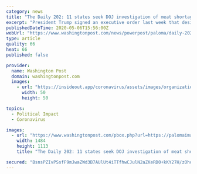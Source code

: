 ```yaml
---
category: news
title: "The Daily 202: 11 states seek DOJ investigation of meat shortages and price hikes amid coronavirus contagion"
excerpt: "President Trump signed an executive order last week that designated meat processing plants as critical infrastructure and their employees as essential. He used the Defense Production Act to compel continuing production through the coronavirus pandemic,"
publishedDateTime: 2020-05-06T15:56:00Z
webUrl: "https://www.washingtonpost.com/news/powerpost/paloma/daily-202/2020/05/06/daily-202-11-states-seek-doj-investigation-of-meat-shortages-and-price-hikes-amid-coronavirus-contagion/5eb2469288e0fa42c41b3374/"
type: article
quality: 66
heat: 66
published: false

provider:
  name: Washington Post
  domain: washingtonpost.com
  images:
    - url: "https://insideout.app/coronavirus/assets/images/organizations/washingtonpost.com-50x50.jpg"
      width: 50
      height: 50

topics:
  - Political Impact
  - Coronavirus

images:
  - url: "https://www.washingtonpost.com/pbox.php?url=https://palomaimages.washingtonpost.com/pr2/dd35a2d0429d383fa82f22da7133f715-CLHVSDUPE4I6VEZCUKPHL374SM-680-510-70-8.jpg&w=1484&op=resize&opt=1&filter=antialias&t=20170517"
    width: 1484
    height: 1113
    title: "The Daily 202: 11 states seek DOJ investigation of meat shortages and price hikes amid coronavirus contagion"

secured: "BsnsPZIvPSsfF9mJwaZWd3B7AUlUt4iTTfhwCJulN2aZKeRD0+kKY27H/zOhoO0ajK8oqqhI9HyzAyoajyVdOBHu/yYptA8Mxqo76sHyThbVgvBKwj8OgKt6b7kg6al5JZFqrJ/izrq3EVd0MRg3IOK4R469KuiZYVDhXdwwrJnoTbGHU/+LhY8BVrXhI5M3oyBfA3zIV8SgVs0cNF7JQlmnK9una+qa1CXhFo77EAlpOuBMTvYblRiOg0fmCt1SnAn5vyMi+rL8u0tVEWDyYYb2yUNM+OkIHIVKO+a5yM3B8p0EXu6gXju5otdesDRr;7kK0JvHFwAPM5g+yJ3q1VQ=="
---
```


